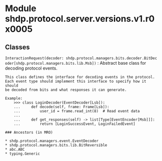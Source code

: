 Module shdp.protocol.server.versions.v1.r0x0005
===============================================

Classes
-------

`InteractionRequest(decoder: shdp.protocol.managers.bits.decoder.BitDecoder[shdp.protocol.managers.bits.lib.Msb])`
:   Abstract base class for decoding protocol events.
    
    This class defines the interface for decoding events in the protocol.
    Each event type should implement this interface to specify how it should
    be decoded from bits and what responses it can generate.
    
    Example:
        >>> class LoginDecoder(EventDecoder[Lsb]):
        ...     def decode(self, frame: Frame[Lsb]):
        ...         user_id = frame.read_int(8)  # Read event data
        ...     
        ...     def get_responses(self) -> list[Type[EventEncoder[Msb]]]:
        ...         return [LoginSuccessEvent, LoginFailedEvent]

    ### Ancestors (in MRO)

    * shdp.protocol.managers.event.EventDecoder
    * shdp.protocol.managers.bits.lib.BitReversible
    * abc.ABC
    * typing.Generic